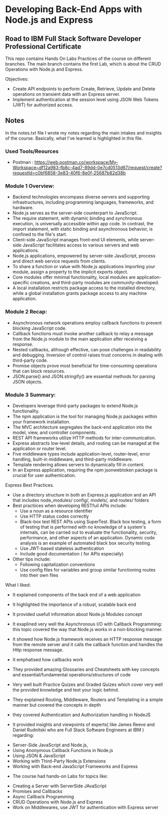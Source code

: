 # Developing Back-End Apps with Node.js and Express
## Road to IBM Full Stack Software Developer Professional Certificate
This repo contains Hands On Labs Practices of the course on different branches. The main branch contains the first Lab, which is about the CRUD Operations with Node.js and Express.

Objectives:
* Create API endpoints to perform Create, Retrieve, Update and Delete operations on transient data with an Express server.
* Implement authentication at the session level using JSON Web Tokens (JWT) for authorized access.

## Notes
In the notes.txt file I wrote my notes regarding the main intakes and insights of the course. Basically, what I've learned is highlighted in this file.

### Used Tools/Reources
- Postman : https://web.postman.co/workspace/My-Workspace~df12a983-fb8c-4ad7-89dd-0e7cd0513d67/request/create?requestId=c0bf6858-3e83-40f6-8e0f-25687b82d38b

### Module 1 Overview:
* Backend technologies encompass diverse servers and supporting infrastructures, including programming languages, frameworks, and hardware.
* Node.js serves as the server-side counterpart to JavaScript.
* The require statement, with dynamic binding and synchronous execution, is universally accessible within app code. In contrast, the import statement, with static binding and asynchronous behavior, is confined to the file's start.
* Client-side JavaScript manages front-end UI elements, while server-side JavaScript facilitates access to various servers and web applications.
* Node.js applications, empowered by server-side JavaScript, process and direct web service requests from clients.
* To share a function or value with Node.js applications importing your module, assign a property to the implicit exports object.
* Core modules offer minimal functionality, local modules are application-specific creations, and third-party modules are community-developed.
* A local installation restricts package access to the installed directory, while a global installation grants package access to any machine application.

### Module 2 Recap:
* Asynchronous network operations employ callback functions to prevent blocking JavaScript code.
* Callback functions must invoke another callback to relay a message from the Node.js module to the main application after receiving a response.
* Nested callbacks, although effective, can pose challenges in readability and debugging. Inversion of control raises trust concerns in dealing with third-party code.
* Promise objects prove most beneficial for time-consuming operations that can block resources.
* JSON.parse() and JSON.stringify() are essential methods for parsing JSON objects.

### Module 3 Summary:
* Developers leverage third-party packages to extend Node.js functionality.
* The npm application is the tool for managing Node.js packages within your framework installation.
* The MVC architecture segregates the back-end application into the model, view, and controller components.
* REST API frameworks utilize HTTP methods for inter-communication.
* Express abstracts low-level details, and routing can be managed at the application or router level.
* Five middleware types include application-level, router-level, error handling, built-in middleware, and third-party middleware.
* Template rendering allows servers to dynamically fill in content.
* In an Express application, requiring the npm jsonwebtoken package is crucial for user authentication.

Express Best Practices.
* Use a directory structure in both an Express.js application and an API that includes node_modules/ config/, models/, and routes/ folders
* Best practiices when developing RESTfuil APIs include:
    - Use a noun as a resource identifier
    - Use HTTP status codes correctly
    - Black-box test REST APIs using SuperTest. Black box testing, a form of testing that is performed with no knowledge of a system's internals, can be carried out to evaluate the functionality, security, performance, and other aspects of an application. Dynamic code analysis is an example of automated black box security testing.
    - Use JWT-based stateless authentication
    - Include good documentation ( for APIs especially)
* Other tips include:
    - Following capitalization conventions
    - Use config files for variables and group similar functioning routes into their own files

What I liked:
- It explained components of the back end of a web application
- It highlighted the importance of a robust, scalable back end 
- It provided usefull information about Node.js Modules concept
- It exaplined very well the Asynchronous I/O with Callback Programming: this topic covered the way that Node.js works in a non-blocking manner. 
- It showed how Node.js framework receives an HTTP response message from the remote server and it calls the callback function and handles the Http response message.

- It emphatised how callbacks work
- They provided amazing Glossaries and Cheatsheets with key concepts and essential/fundamental operations/structures of code
- Very well built Practice Quizes and Graded Quizes which cover very well the provided knowledge and test your logic behind.
- They explained Routing, Middleware, Routers and Templating in a simple manner but covered the concepts in depth
- they covered Authentication and Authorization handling in NodeJS

- It provided insights and viewpoints of experts( like James Reeve and Daniel Rudnitski who are Full Stack Software Engineers at IBM ) regarding: 
* Server-Side JavaScript and Node.js, 
* Using Anonymous Callback Functions in Node.js
* Using JSON & JavaScript
* Working with Third-Party Node.js Extensions
* Working with Back-end JavaScript Frameworks and Express

- The course had hands-on Labs for topics like: 
* Creating a Server with ServerSide JAvaScript 
* Promises and Callbacks
* Async Callback Programming
* CRUD Operations with Node.js and Express
* Work on Middlewares, use JWT for authentication with Express server

